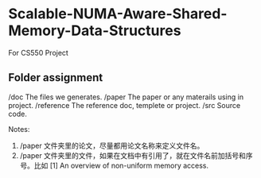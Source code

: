 # Scalable-NUMA-Aware-Shared-Memory-Data-Structures

 For CS550 Project

## Folder assignment

/doc            The files we generates.
/paper          The paper or any materails using in project.
/reference      The reference doc, templete or project.
/src            Source code.

Notes:

1. /paper 文件夹里的论文，尽量都用论文名称来定义文件名。
1. /paper 文件夹里的文件，如果在文档中有引用了，就在文件名前加括号和序号。比如 [1] An overview of non-uniform memory access.
